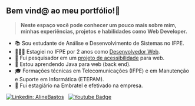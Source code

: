 <!-- [<img src="https://raw.githubusercontent.com/Gwolner/gwolner/master/img/linkedin.png" alt="Logo Linkedin"/>](https://www.linkedin.com/in/guilherme-wolner/) -->
<!-- [<img src="https://raw.githubusercontent.com/Gwolner/gwolner/master/img/youtube.png" alt="Logo Youtube"/>](https://www.youtube.com/channel/UC06__eMGkONUkmH1U8keyUg/videos) -->



<!-- &nbsp;&nbsp;&nbsp;
[<img src="https://raw.githubusercontent.com/Gwolner/gwolner/master/img/codepen.png" alt="Logo Codepen"/>](https://codepen.io/gwolner/pens/public)
-->
## Bem vind@ ao meu portfólio!📖 

> **Neste espaço você pode conhecer um pouco mais sobre mim, minhas experiências, projetos e habilidades como Web Developer.**

<!-- 🕵🏻‍♂️ Atualmente estou em busca de um estágio como Desenvolvedor Web (Front, Back ou Full). -->
- 📚 Sou estudante de Análise e Desenvolvimento de Sistemas no IFPE.
- 👨🏻‍💻 Estagiei no IFPE por 2 anos como [Desenvolvedor Web](https://github.com/Gwolner/csmo-ambulatorial).
- 🔬 Fui pesquisador em um [projeto de acessibilidade](https://github.com/Gwolner/pibex-hello-moodle) para web.
- 🍁 Estou aprendendo Java para web (back end).
- 🎓 Formações técnicas em Telecomunicações (IFPE) e em Manutenção e Suporte em Informática (ETEPAM).
- 🎯 Fui estagiário na Embratel e efetivado na empresa.

[![Linkedin: AlineBastos](https://img.shields.io/badge/-GuilhermeWolner-blue?style=flat-square&logo=Linkedin&logoColor=white&link=https://www.linkedin.com/in/guilherme-wolner/)](https://www.linkedin.com/in/guilherme-wolner/)&nbsp;&nbsp;
[![Youtube Badge](https://img.shields.io/badge/-Youtube-FF0000?style=flat-square&labelColor=FF0000&logo=youtube&logoColor=white&link=https://www.youtube.com/channel/UC06__eMGkONUkmH1U8keyUg/videos)](https://www.youtube.com/channel/UC06__eMGkONUkmH1U8keyUg/videos)

<!-- [![gwolner's github stats](https://github-readme-stats.vercel.app/api?username=gwolner)](https://github.com/anuraghazra/github-readme-stats) -->
 
<!-- ![Top Langs](https://github-readme-stats.vercel.app/api/top-langs/?username=gwolner&hide=TeX&layout=compact) -->
